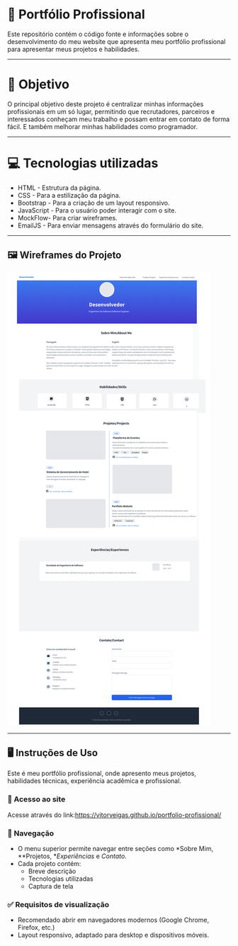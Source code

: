 # 📌 Portfólio Profissional
Este repositório contém o código fonte e informações sobre o desenvolvimento do meu website que apresenta meu portfólio profissional para apresentar meus projetos e habilidades.

---

# 🚀 Objetivo
O principal objetivo deste projeto é centralizar minhas informações profissionais em um só lugar, permitindo que recrutadores, parceiros e interessados conheçam meu trabalho e possam entrar em contato de forma fácil. E também melhorar minhas habilidades como programador.

---

# 💻 Tecnologias utilizadas

- HTML - Estrutura da página.
- CSS - Para a estilização da página.
- Bootstrap - Para a criação de um layout responsivo.
- JavaScript - Para o usuário poder interagir com o site.
- MockFlow- Para criar wireframes.
- EmailJS - Para enviar mensagens através do formulário do site.

---

## 🖼️ Wireframes do Projeto

![Wireframe da página](Imagens/Wireframe-Page%201%20(4).png)

---

## 🖥️ Instruções de Uso

Este é meu portfólio profissional, onde apresento meus projetos, habilidades técnicas, experiência acadêmica e profissional.

### 🔗 Acesso ao site
Acesse através do link:https://vitorveigas.github.io/portfolio-profissional/

### 🧭 Navegação
- O menu superior permite navegar entre seções como *Sobre Mim, **Projetos, **Experiências* e *Contato*.
- Cada projeto contém:
  - Breve descrição
  - Tecnologias utilizadas
  - Captura de tela 

### ✅ Requisitos de visualização
- Recomendado abrir em navegadores modernos (Google Chrome, Firefox, etc.)
- Layout responsivo, adaptado para desktop e dispositivos móveis.
